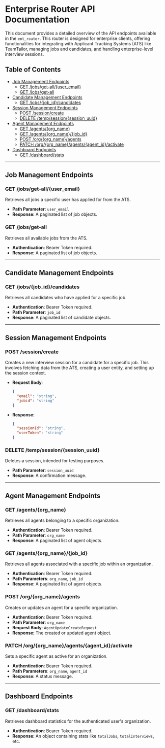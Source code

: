 # Enterprise Router API Documentation

This document provides a detailed overview of the API endpoints available in the `ent_router`. This router is designed for enterprise clients, offering functionalities for integrating with Applicant Tracking Systems (ATS) like TeamTailor, managing jobs and candidates, and handling enterprise-level interview sessions.

## Table of Contents
- [Job Management Endpoints](#job-management-endpoints)
  - [GET /jobs/get-all/{user_email}](#get-jobsget-alluser_email)
  - [GET /jobs/get-all](#get-jobsget-all)
- [Candidate Management Endpoints](#candidate-management-endpoints)
  - [GET /jobs/{job_id}/candidates](#get-jobsjob_idcandidates)
- [Session Management Endpoints](#session-management-endpoints)
  - [POST /session/create](#post-sessioncreate)
  - [DELETE /temp/session/{session_uuid}](#delete-tempsessionsession_uuid)
- [Agent Management Endpoints](#agent-management-endpoints)
  - [GET /agents/{org_name}](#get-agentsorg_name)
  - [GET /agents/{org_name}/{job_id}](#get-agentsorg_namejob_id)
  - [POST /org/{org_name}/agents](#post-orgorg_nameagents)
  - [PATCH /org/{org_name}/agents/{agent_id}/activate](#patch-orgorg_nameagentsagent_idactivate)
- [Dashboard Endpoints](#dashboard-endpoints)
  - [GET /dashboard/stats](#get-dashboardstats)

---

## Job Management Endpoints

### GET /jobs/get-all/{user_email}
Retrieves all jobs a specific user has applied for from the ATS.

- **Path Parameter**: `user_email`
- **Response**: A paginated list of job objects.

### GET /jobs/get-all
Retrieves all available jobs from the ATS.

- **Authentication**: Bearer Token required.
- **Response**: A paginated list of job objects.

---

## Candidate Management Endpoints

### GET /jobs/{job_id}/candidates
Retrieves all candidates who have applied for a specific job.

- **Authentication**: Bearer Token required.
- **Path Parameter**: `job_id`
- **Response**: A paginated list of candidate objects.

---

## Session Management Endpoints

### POST /session/create
Creates a new interview session for a candidate for a specific job. This involves fetching data from the ATS, creating a user entity, and setting up the session context.

- **Request Body**:
  ```json
  {
    "email": "string",
    "jobid": "string"
  }
  ```
- **Response**:
  ```json
  {
    "sessionId": "string",
    "userToken": "string"
  }
  ```

### DELETE /temp/session/{session_uuid}
Deletes a session, intended for testing purposes.

- **Path Parameter**: `session_uuid`
- **Response**: A confirmation message.

---

## Agent Management Endpoints

### GET /agents/{org_name}
Retrieves all agents belonging to a specific organization.

- **Authentication**: Bearer Token required.
- **Path Parameter**: `org_name`
- **Response**: A paginated list of agent objects.

### GET /agents/{org_name}/{job_id}
Retrieves all agents associated with a specific job within an organization.

- **Authentication**: Bearer Token required.
- **Path Parameters**: `org_name`, `job_id`
- **Response**: A paginated list of agent objects.

### POST /org/{org_name}/agents
Creates or updates an agent for a specific organization.

- **Authentication**: Bearer Token required.
- **Path Parameter**: `org_name`
- **Request Body**: `AgentUpdateCreateRequest`
- **Response**: The created or updated agent object.

### PATCH /org/{org_name}/agents/{agent_id}/activate
Sets a specific agent as active for an organization.

- **Authentication**: Bearer Token required.
- **Path Parameters**: `org_name`, `agent_id`
- **Response**: A status message.

---

## Dashboard Endpoints

### GET /dashboard/stats
Retrieves dashboard statistics for the authenticated user's organization.

- **Authentication**: Bearer Token required.
- **Response**: An object containing stats like `totalJobs`, `totalInterviews`, etc.
